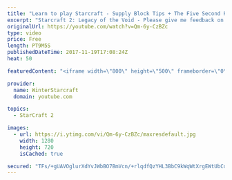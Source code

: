 ```yaml
---
title: "Learn to play Starcraft - Supply Block Tips + The Five Second Rule (Basic Guide & Tutorial)"
excerpt: "Starcraft 2: Legacy of the Void - Please give me feedback on this general video style/commentary, hopefully it helps you guys out!  Can very easily make more on different concepts if it is the right direction!  Sc2ReplayStats - http://www.sc2replaystats.com"
originalUrl: https://youtube.com/watch?v=Qm-6y-CzBZc
type: video
price: Free
length: PT9M5S
publishedDateTime: 2017-11-19T17:08:24Z
heat: 50

featuredContent: "<iframe width=\"800\" height=\"500\" frameborder=\"0\" src=\"https://www.youtube.com/embed/Qm-6y-CzBZc\" allow=\"accelerometer; autoplay; encrypted-media; gyroscope; picture-in-picture\" allowfullscreen></iframe>"

provider:
  name: WinterStarcraft
  domain: youtube.com

topics:
  - StarCraft 2

images:
  - url: https://i.ytimg.com/vi/Qm-6y-CzBZc/maxresdefault.jpg
    width: 1280
    height: 720
    isCached: true

secured: "TFs/+gUAVOglurXdYvJWbBO7BmVcn/+rlqdfQzYHL3BbC9kWqWtXrgEWtUbCduQgICWN+YPUIH4CvrC3mZpvGHKTzhsPpJH3BJ3rgFrqjVsd04n2kD8Lw16og4JlK6jNWOWTi6LRO6yIlZwRF0tq2/k1FeSfhTPyf6pEslxNw6Qab1bKQIhid+l/SCZuHDDTbhKHY9pJ6g4PI7E0ZwWKyp/pnfQQ74kHc/HVXGFVsYiRcv7VKHH1Sih5Kwdduh+jITgjo3V+0JWtz5UtExgp53rSVTCkpYm07lA2ttp2uJ0Uv0ezjlEQNGTZq1f8v20ofyRnhKG0t4nHfoY3OAag0K4xENP6xSTXOjpnydj7ha7OXjX+49eIIKSUzdaUPW4zX9nIAPIp1oxQYgqW5p09g4AjkvtpnvZAHRGUPnxxTWA=;kpbuB2m8BD4VZB8yJ5CVPg=="
---
```


